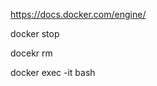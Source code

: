 https://docs.docker.com/engine/

docker stop <containername>
  
docekr rm <containername>

docker exec -it <mycontainer> bash
  
 
  
